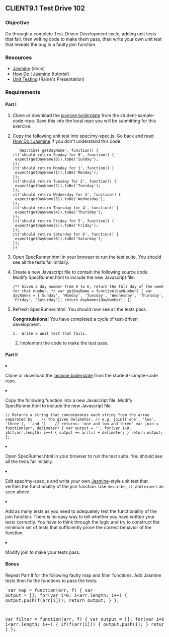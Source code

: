 ## CLIENT9.1 Test Drive 102

### Objective

Go through a complete Test-Driven Development cycle, adding unit tests that fail, then
writing code to make them pass, then write  your own 
unit test that reveals the bug in a faulty join function.

### Resources

*   [Jasmine](http://pivotal.github.io/jasmine/) (docs)
*   [How Do I Jasmine](http://evanhahn.com/how-do-i-jasmine/) (tutorial)
*   [Unit Testing](https://slid.es/rainelourie/unit-testing/fullscreen) (Raine's Presentation)

### Requirements

#### Part I

1.  Clone or download the [jasmine boilerplate](https://github.com/RefactorU/student-sample-code/tree/master/jasmine) from the student-sample-code repo. Save this into the local repo you will
be submitting for this exercise.
2.  Copy the following unit test into spec/my-spec.js. Go back and read [How Do I Jasmine](http://evanhahn.com/how-do-i-jasmine/) if you don't understand this code:

     ```
        describe('getDayName', function() {
     it('should return Sunday for 0', function() {
      expect(getDayName(0)).toBe('Sunday');
     });
     it('should return Monday for 1', function() {
      expect(getDayName(1)).toBe('Monday');
     });
     it('should return Tuesday for 2', function() {
      expect(getDayName(2)).toBe('Tuesday');
     });
     it('should return Wednesday for 3', function() {
      expect(getDayName(3)).toBe('Wednesday');
     });
     it('should return Thursday for 4', function() {
      expect(getDayName(4)).toBe('Thursday');
     });
     it('should return Friday for 5', function() {
      expect(getDayName(5)).toBe('Friday');
     });
     it('should return Saturday for 6', function() {
      expect(getDayName(6)).toBe('Saturday');
     });
    })`
    ```
    
3.  Open SpecRunner.html in your browser to run the test suite. You should see all the tests
    fail initially.
4.  Create a new Javascript file to contain the following source code. Modify SpecRunner.html
    to include the new Javascript file.<pre class="set-apart-small">`/** Given a day number from 0 to 6, return the full day of the week for that number. */
    var getDayName = function(dayNumber) {
     var dayNames = ['Sunday', 'Monday', 'Tuesday', 'Wednesday', 'Thursday', 'Friday', 'Saturday'];
     return dayNames[dayNumber];
    };`</pre>
5.  Refresh SpecRunner.html. You should now see all the tests pass.<div class="set-apart-small alert alert-success">
    **Congratulations!** You have completed a cycle of test-driven development.

        1.  Write a unit test that fails.
    2.  Implement the code to make the test pass.</div>

    #### Part II

1.  Clone or download the [jasmine boilerplate](https://github.com/RefactorU/student-sample-code/tree/master/jasmine) from the student-sample-code repo.
2.  Copy the following function into a new Javascript file. Modify SpecRunner.html to include
    the new Javascript file.<pre class="set-apart-small">`// Returns a string that concatenates each string from the array separated by    // the given delimeter.
    // e.g. join(['one', 'two', 'three'], ' and ')    // returns: 'one and two and three'
    var join = function(arr, delimeter) {
     var output = '';
     for(var i=0; i&lt;arr.length; i++) {
      output += arr[i] + delimeter;
     }
     return output;
    };`</pre>
3.  Open SpecRunner.html in your browser to run the test suite. You should see all the tests
    fail initially.
4.  Edit spec/my-spec.js and write your own [Jasmine](http://pivotal.github.io/jasmine/)-style unit test that verifies the functionality of the join function.    Use `describe`, `it`, and `expect` as seen above.
5.  Add as many tests as you need to adequately test the functionality of
    the join function. There is no easy way to tell whether you have written your tests
    correctly. You have to think through the logic and try to construct the minimum set
    of tests that sufficiently prove the correct behavior of the function.
6.  Modify join to make your tests pass.

    #### Bonus

    Repeat Part II for the following faulty map and filter functions. Add Jasmine tests then
    fix the functions to pass the tests:<pre class="set-apart-small">`var map = function(arr, f) {
     var output = [];
     for(var i=0; i&lt;arr.length; i++) {
      output.push(f(arr[i]));
      return output;
     }
    };

    var filter = function(arr, f) {
     var output = [];
     for(var i=0; i&lt;arr.length; i++) {
      if(f(arr[i])) {
       output.push(i);
      }
      return output;
     }
    };
